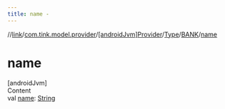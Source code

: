 ```yaml
---
title: name -
---
```

//[link](../../../../index.md)/[com.tink.model.provider](../../../index.md)/[[androidJvm]Provider](../../index.md)/[Type](../index.md)/[BANK](index.md)/[name](name.md)



# name  
[androidJvm]  
Content  
val [name](name.md): [String](https://kotlinlang.org/api/latest/jvm/stdlib/kotlin/-string/index.html)  



